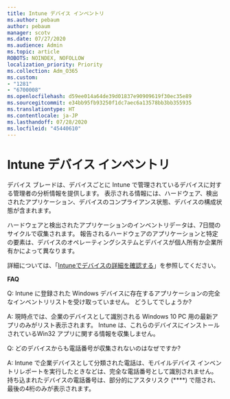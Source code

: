 ```yaml
---
title: Intune デバイス インベントリ
ms.author: pebaum
author: pebaum
manager: scotv
ms.date: 07/27/2020
ms.audience: Admin
ms.topic: article
ROBOTS: NOINDEX, NOFOLLOW
localization_priority: Priority
ms.collection: Adm_O365
ms.custom:
- "1281"
- "6700008"
ms.openlocfilehash: d59ee014a64de39d01837e90909619f30ec35e89
ms.sourcegitcommit: e34bb95fb93250f1dc7aec6a13578bb3bb355935
ms.translationtype: HT
ms.contentlocale: ja-JP
ms.lasthandoff: 07/28/2020
ms.locfileid: "45440610"
---
```

# <a name="intune-device-inventory"></a>Intune デバイス インベントリ

デバイス ブレードは、デバイスごとに Intune で管理されているデバイスに対する管理者の分析情報を提供します。 表示される情報には、ハードウェア、検出されたアプリケーション、デバイスのコンプライアンス状態、デバイスの構成状態が含まれます。

ハードウェアと検出されたアプリケーションのインベントリデータは、7日間のサイクルで収集されます。 報告されるハードウェアのアプリケーションと特定の要素は、デバイスのオペレーティングシステムとデバイスが個人所有か企業所有かによって異なります。

詳細については、「[Intuneでデバイスの詳細を確認する](https://docs.microsoft.com/intune/device-inventory)」を参照してください。

**FAQ**

Q: Intune に登録された Windows デバイスに存在するアプリケーションの完全なインベントリリストを受け取っていません。 どうしてでしょうか?

A: 現時点では、企業のデバイスとして識別される Windows 10 PC 用の最新アプリのみがリスト表示されます。 Intune は、これらのデバイスにインストールされているWin32 アプリに関する情報を収集しません。

Q: どのデバイスからも電話番号が収集されないのはなぜですか?

A: Intune で企業デバイスとして分類された電話は、モバイルデバイス インベントリレポートを実行したときなどは、完全な電話番号として識別されません。 持ち込まれたデバイスの電話番号は、部分的にアスタリスク (****) で隠され、最後の4桁のみが表示されます。